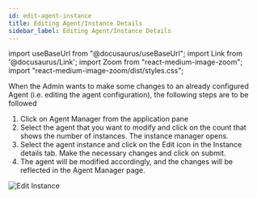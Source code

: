 ```yaml
---
id: edit-agent-instance
title: Editing Agent/Instance Details
sidebar_label: Editing Agent/Instance Details
---
```


import useBaseUrl from "@docusaurus/useBaseUrl";
import Link from '@docusaurus/Link';
import Zoom from "react-medium-image-zoom";
import "react-medium-image-zoom/dist/styles.css";

When the Admin wants to make some changes to an already configured Agent
(i.e. editing the agent configuration), the following steps are to be
followed

1.  Click on Agent Manager from the application pane
1.  Select the agent that you want to modify and click on the count that shows the number of instances. The instance manager opens.
1.  Select the agent instance and click on the Edit icon in the Instance details tab. Make the necessary changes and click on submit.
1.  The agent will be modified accordingly, and the changes will be reflected in the Agent Manager page.

  <div style={{textAlign: 'center'}}>
    <Zoom>
      <img alt="Edit Instance" src={useBaseUrl('doc-images/admin-guide/admin-functions/editinstancenew.jpg')}/>
    </Zoom>
  </div>
